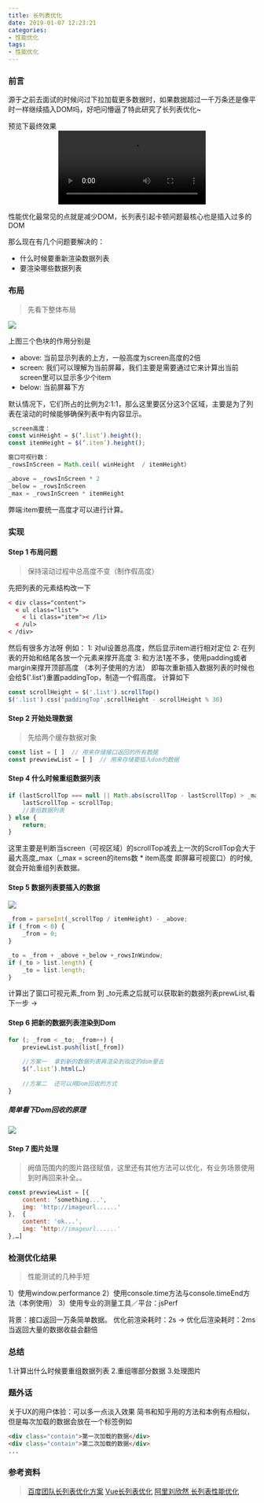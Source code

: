 ```yaml
---
title: 长列表优化
date: 2019-01-07 12:23:21
categories: 
- 性能优化
tags: 
- 性能优化
---
```

### 前言
源于之前去面试的时候问过下拉加载更多数据时，如果数据超过一千万条还是像平时一样继续插入DOM吗，好吧问懵逼了特此研究了长列表优化~

预览下最终效果
<video src="demo录屏.mov" controls="controls" style="max-width: 100%; display: block; margin-left: auto; margin-right: auto;">
your browser does not support the video tag
</video>

性能优化最常见的点就是减少DOM，长列表引起卡顿问题最核心也是插入过多的DOM

那么现在有几个问题要解决的：

- 什么时候要重新渲染数据列表
- 要渲染哪些数据列表

### 布局
> 先看下整体布局

![](长列表优化/layout.png)

上图三个色块的作用分别是
- above: 当前显示列表的上方，一般高度为screen高度的2倍
- screen: 我们可以理解为当前屏幕，我们主要是需要通过它来计算出当前screen里可以显示多少个item
- below: 当前屏幕下方

默认情况下，它们所占的比例为2:1:1，那么这里要区分这3个区域，主要是为了列表在滚动的时候能够确保列表中有内容显示。

```javascript
_screen高度： 
const winHeight = $(‘.list’).height();
const itemHeight = $(‘.item’).height();

窗口可视行数：
_rowsInScreen = Math.ceil( winHeight  / itemHeight）

_above = _rowsInScreen * 2 
_below = _rowsInScreen
_max = _rowsInScreen * itemHeight
```
弊端:item要统一高度才可以进行计算。


### 实现
#### Step 1 布局问题
> 保持滚动过程中总高度不变（制作假高度）

先把列表的元素结构改一下
```html
< div class="content">
  < ul class="list">
    < li class="item">< /li>
  < /ul>
< /div>
```

然后有很多方法呀 例如：
1: 对ul设置总高度，然后显示item进行相对定位
2: 在列表的开始和结尾各放一个元素来撑开高度
3: 和方法1差不多，使用padding或者margin来撑开顶部高度 （本列子使用的方法）
即每次重新插入数据列表的时候也会给$('.list')重置paddingTop，制造一个假高度。
计算如下

```javascript
const scrollHeight = $('.list').scrollTop()
$('.list').css('paddingTop',scrollHeight - scrollHeight % 30) 
```

#### Step 2 开始处理数据
> 先给两个缓存数据对象

```javascript
const list = [ ]  // 用来存储接口返回的所有数据
const prewviewList = [ ]  // 用来存储要插入dom的数据
```

#### Step 4 什么时候重组数据列表
```javascript
if (lastScrollTop === null || Math.abs(scrollTop - lastScrollTop) > _max) {
    lastScrollTop = scrollTop;
    //重组数据列表
} else {
    return;
}
```
这里主要是判断当screen（可视区域）的scrollTop减去上一次的ScrollTop会大于最大高度_max（_max = screen的items数 * item高度 即屏幕可视窗口）的时候,就会开始重组列表数据。

#### Step 5 数据列表要插入的数据
![](长列表优化/from.jpg)
```javascript
_from = parseInt(_scrollTop / itemHeight) - _above;
if (_from < 0) {
    _from = 0;
}

_to = _from + _above +_below +_rowsInWindow;
if (_to > list.length) {
    _to = list.length;
}
```

计算出了窗口可视元素_from 到 _to元素之后就可以获取新的数据列表prewList,看下一步 ->


#### Step 6 把新的数据列表渲染到Dom
```javascript
for (; _from < _to; _from++) {
    previewList.push(list[_from])
    
    //方案一  拿到新的数据列表再渲染到指定的dom里去
    $(‘.list’).html(…)
    
    //方案二  还可以用Dom回收的方式
}
```
##### 简单看下Dom回收的原理
![](长列表优化/s3.gif)

#### Step 7 图片处理
> 阙值范围内的图片路径赋值，这里还有其他方法可以优化，有业务场景使用到时再回来补全。。

```javascript
const prewviewList = [{
	content: ‘something...',
	img: 'http://imageurl......'
},	{
	content: 'ok...',
	img: ‘http://imageurl......'
},…]
```

### 检测优化结果
> 性能测试的几种手短

1）使用window.performance
2）使用console.time方法与console.timeEnd方法（本例使用）
3）使用专业的测量工具／平台：jsPerf

背景：接口返回一万条简单数据。
优化前渲染耗时：2s → 优化后渲染耗时：2ms
当返回大量的数据收益会翻倍

### 总结

1.计算出什么时候要重组数据列表
2.重组哪部分数据
3.处理图片


### 题外话
关于UX的用户体验：可以多一点淡入效果
简书和知乎用的方法和本例有点相似，但是每次加载的数据会放在一个标签例如
```html
<div class="contain">第一次加载的数据</div>
<div class="contain">第二次加载的数据</div>
...
```
### 参考资料
> [百度团队长列表优化方案](https://exp-team.github.io/blog/2017/02/25/js/infinite-scroll/)
> [Vue长列表优化](https://juejin.im/entry/5819993fbf22ec0068aab054)
> [阿里刘欣然 长列表性能优化](https://pan.baidu.com/s/1o8QZEzg#list/path=%2F)





